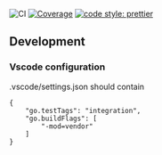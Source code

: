 ![CI](https://github.com/kulti/task-list/workflows/CI/badge.svg)
[![Coverage](https://coveralls.io/repos/github/kulti/task-list/badge.svg?branch=master)](https://coveralls.io/github/kulti/task-list?branch=master)
[![code style: prettier](https://img.shields.io/badge/code_style-prettier-ff69b4.svg?style=flat-square)](https://github.com/prettier/prettier)

## Development

### Vscode configuration

.vscode/settings.json should contain

```
{
    "go.testTags": "integration",
    "go.buildFlags": [
        "-mod=vendor"
    ]
}
```
